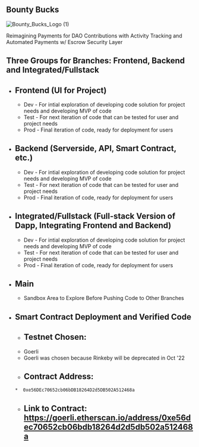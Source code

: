 ## Bounty Bucks


![Bounty_Bucks_Logo (1)](https://user-images.githubusercontent.com/100870737/182691725-9180e136-4956-456f-8738-9890e6bd2388.jpg)



Reimagining Payments for DAO Contributions with Activity Tracking and Automated Payments w/ Escrow Security Layer

## Three Groups for Branches: Frontend, Backend and Integrated/Fullstack
* ## Frontend (UI for Project)
  * Dev - For intial exploration of developing code solution for project needs and developing MVP of code
  * Test - For next iteration of code that can be tested for user and project needs
  * Prod - Final iteration of code, ready for deployment for users
  
 * ## Backend (Serverside, API, Smart Contract, etc.)
    * Dev - For intial exploration of developing code solution for project needs and developing MVP of code
    * Test - For next iteration of code that can be tested for user and project needs
    * Prod - Final iteration of code, ready for deployment for users
    
    
 * ## Integrated/Fullstack (Full-stack Version of Dapp, Integrating Frontend and Backend)
     * Dev - For intial exploration of developing code solution for project needs and developing MVP of code
     * Test - For next iteration of code that can be tested for user and project needs
     * Prod - Final iteration of code, ready for deployment for users
      
      
 *  ## Main
      * Sandbox Area to Explore Before Pushing Code to Other Branches


 *  ## Smart Contract Deployment and Verified Code
      * ## Testnet Chosen:
       *  Goerli
       * Goerli was chosen because Rinkeby will be deprecated in Oct '22
       * ## Contract Address:
        *  0xe56DEc70652cb06bDB18264D2d5DB502A512468a
       * ## Link to Contract: https://goerli.etherscan.io/address/0xe56dec70652cb06bdb18264d2d5db502a512468a
